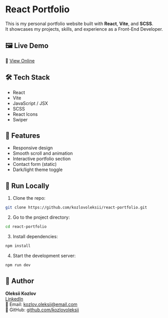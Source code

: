 # React Portfolio

This is my personal portfolio website built with **React**, **Vite**, and **SCSS**.  
It showcases my projects, skills, and experience as a Front-End Developer.

## 🖼️ Live Demo

🔗 [View Online](https://kozlovoleksii.github.io/react-portfolio/)

## 🛠️ Tech Stack

- React
- Vite
- JavaScript / JSX
- SCSS
- React Icons
- Swiper

## 📁 Features

- Responsive design
- Smooth scroll and animation
- Interactive portfolio section
- Contact form (static)
- Dark/light theme toggle

## 🚀 Run Locally

1. Clone the repo:
```bash
git clone https://github.com/kozlovoleksii/react-portfolio.git
```

2. Go to the project directory:
```bash
cd react-portfolio
```

3. Install dependencies:
```bash
npm install
```

4. Start the development server:
```bash
npm run dev
```

## 👤 Author

**Oleksii Kozlov**  
[LinkedIn](https://www.linkedin.com/in/oleksii-kozlov-745a18313/)  
📧 Email: [kozlov.oleksii@email.com](mailto:oleksiikozlov@email.com)  
🐙 GitHub: [github.com/kozlovoleksii](https://github.com/kozlovoleksii)